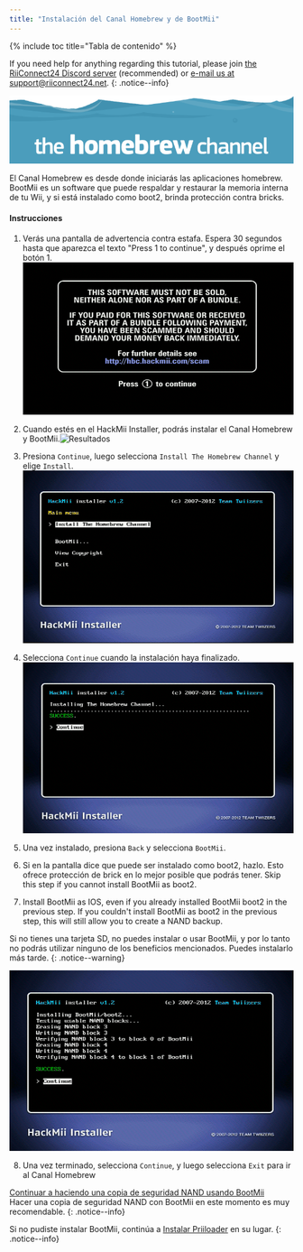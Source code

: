 ```yaml
---
title: "Instalación del Canal Homebrew y de BootMii"
---
```


{% include toc title="Tabla de contenido" %}

If you need help for anything regarding this tutorial, please join [the RiiConnect24 Discord server](https://discord.gg/rc24) (recommended) or [e-mail us at support@riiconnect24.net](mailto:support@riiconnect24.net).
{: .notice--info}

![Logotipo del Canal Homebrew](/images/hbc.png)

El Canal Homebrew es desde donde iniciarás las aplicaciones homebrew. BootMii es un software que puede respaldar y restaurar la memoria interna de tu Wii, y si está instalado como boot2, brinda protección contra bricks.

#### Instrucciones

1. Verás una pantalla de advertencia contra estafa. Espera 30 segundos hasta que aparezca el texto "Press 1 to continue", y después oprime el botón 1. ![Pantalla de advertencia contra estafa](/images/Wii/ScamScreen.png)

2. Cuando estés en el HackMii Installer, podrás instalar el Canal Homebrew y BootMii.![Resultados](/images/Wii/Results.png)

3. Presiona `Continue`, luego selecciona `Install The Homebrew Channel` y elige `Install`. ![Instalar el Canal Homebrew](/images/Wii/InstallHomebrewChannel.png)

4. Selecciona `Continue` cuando la instalación haya finalizado. ![Instalación del Canal Homebrew exitosa](/images/Wii/SuccessHBC.png)

5. Una vez instalado, presiona `Back` y selecciona `BootMii`.
6. Si en la pantalla dice que puede ser instalado como boot2, hazlo. Esto ofrece protección de brick en lo mejor posible que podrás tener. Skip this step if you cannot install BootMii as boot2.
7. Install BootMii as IOS, even if you already installed BootMii boot2 in the previous step. If you couldn't install BootMii as boot2 in the previous step, this will still allow you to create a NAND backup.

Si no tienes una tarjeta SD, no puedes instalar o usar BootMii, y por lo tanto no podrás utilizar ninguno de los beneficios mencionados. Puedes instalarlo más tarde.
{: .notice--warning}

![Instalación de BootMii](/images/Wii/InstallBootMii.png)

8. Una vez terminado, selecciona `Continue`, y luego selecciona `Exit` para ir al Canal Homebrew

[Continuar a haciendo una copia de seguridad NAND usando BootMii](bootmii)<br> Hacer una copia de seguridad NAND con BootMii en este momento es muy recomendable.
{: .notice--info}

Si no pudiste instalar BootMii, continúa a [Instalar Priiloader](priiloader) en su lugar.
{: .notice--info}

